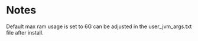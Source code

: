 # Notes
Default max ram usage is set to 6G can be adjusted in the user_jvm_args.txt file after install.